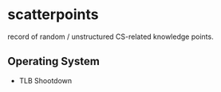 # scatterpoints

record of random / unstructured CS-related knowledge points.

## Operating System

- TLB Shootdown
